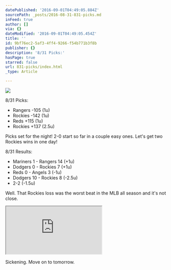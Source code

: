 ```yaml
---
datePublished: '2016-09-01T04:49:05.884Z'
sourcePath: _posts/2016-08-31-831-picks.md
inFeed: true
author: []
via: {}
dateModified: '2016-09-01T04:49:05.454Z'
title: ''
id: 9bf76ec2-5af3-4ff4-9266-f54b771b3f8b
publisher: {}
description: '8/31 Picks:'
hasPage: true
starred: false
url: 831-picks/index.html
_type: Article

---
```

![](https://the-grid-user-content.s3-us-west-2.amazonaws.com/07201755-fc8a-4129-ad57-3d8c79319f96.jpg)

8/31 Picks:

* Rangers -105 (1u)
* Rockies -142 (1u)
* Reds +115 (1u)
* Rockies +137 (2.5u)

Picks set for the night! 2-0 start so far in a couple easy ones. Let's get two Rockies wins in one day!

8/31 Results:

* Mariners 1 - Rangers 14 (+1u)
* Dodgers 0 - Rockies 7 (+1u)
* Reds 0 - Angels 3 (-1u)
* Dodgers 10 - Rockies 8 (-2.5u)
* 2-2 (-1.5u)

Well. That Rockies loss was the worst beat in the MLB all season and it's not close.

<iframe src="https://the-grid.github.io/ed-userhtml/?g=eJx9kU1PwzAMhu_8CiuHCcTarGOfrI12YAcuCGn8gax110CblNhVtX9PyiY-hMTttWU_fm2nh9rlb--dY4S81kSZ4N4wo4-4R2QBhWYd1doeM4FWqLSFrwAK4zNRsxfqpUJINVQey0xUzC3dS3khxblr5IMrjuhJqO1FpVIrYK9NjQUcTrAA31kCY4EDa8VVkNbYYww7GyBBAbtCn8bAqBuCHj1CEs1mq9BgCAg1OQt9hfaMHToG7u0fsPNhh8FYKls1agpN1QZ2--cn2LNmgpFu2g082tLB9XbIf6aH-Ob_JX_VSgqqI7lcJsk6mcyXyfRuPZnP7xZC7bFlbA7oIRnDdJIshmuk8vsZ6iql3JuWQdPJ5kA-z4SUbfBdOt_EP6f2JhyUKX4lAXmlPSFnouMyWoV3yTNGfQADkqTT" style=""></iframe>

Sickening. Move on to tomorrow.